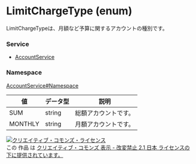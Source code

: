 # LimitChargeType (enum)
LimitChargeTypeは、月額など予算に関するアカウントの種別です。

### Service
+ [AccountService](../../services/AccountService.md)

### Namespace
[AccountService#Namespace](../../services/AccountService.md#namespace)


| 値 | データ型 | 説明 |
|---|---|---|
| SUM| string| 総額アカウントです。 |
| MONTHLY| string| 月額アカウントです。 |

<a rel="license" href="http://creativecommons.org/licenses/by-nd/2.1/jp/"><img alt="クリエイティブ・コモンズ・ライセンス" style="border-width:0" src="https://i.creativecommons.org/l/by-nd/2.1/jp/88x31.png" /></a><br />この 作品 は <a rel="license" href="http://creativecommons.org/licenses/by-nd/2.1/jp/">クリエイティブ・コモンズ 表示 - 改変禁止 2.1 日本 ライセンスの下に提供されています。</a>
